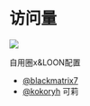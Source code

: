 # 访问量
![](http://profile-counter.glitch.me/RuCu6-QuanX/count.svg)

自用圈x&LOON配置
- [@blackmatrix7](https://github.com/blackmatrix7/ios_rule_script/tree/master)
- [@kokoryh](https://github.com/kokoryh/Script)
可莉

